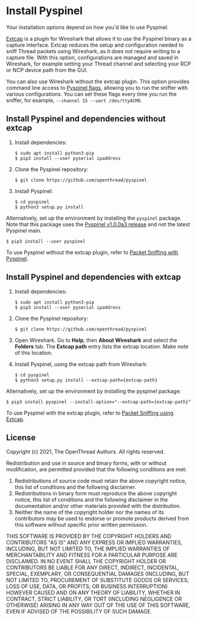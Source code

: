 # Install Pyspinel

Your installation options depend on how you'd like to use Pyspinel.

[Extcap](https://www.wireshark.org/docs/man-pages/extcap.html) is a plugin for Wireshark that allows
it to use the Pyspinel binary as a capture interface. Extcap reduces the setup
and configuration needed to sniff Thread packets using Wireshark, as it does not
require writing to a capture file. With this option, configurations are managed and
saved in Wireshark, for example setting your Thread channel and selecting your RCP
or NCP device path from the GUI.

You can also use Wireshark without the extcap plugin. This option provides
command line access to [Pyspinel flags](https://github.com/openthread/pyspinel/tree/master/SNIFFER.md), allowing you to run the sniffer with
various configurations. You can set these flags every time you run the sniffer,
for example, `--channel 15 --uart /dev/ttyACM0`.

## Install Pyspinel and dependencies without extcap

1.  Install dependencies:

        $ sudo apt install python3-pip
        $ pip3 install --user pyserial ipaddress

1.  Clone the Pyspinel repository:

        $ git clone https://github.com/openthread/pyspinel

1.  Install Pyspinel:
    ```
    $ cd pyspinel
    $ python3 setup.py install
    ```

Alternatively, set up the environment by installing the `pyspinel` package. Note
that this package uses the [Pyspinel v1.0.0a3 release](https://github.com/openthread/pyspinel/releases/tag/v1.0.0a3) and not
the latest Pyspinel main.

```
$ pip3 install --user pyspinel
```

To use Pyspinel without the extcap plugin, refer to [Packet Sniffing with Pyspinel](sniffer.md).

## Install Pyspinel and dependencies with extcap

1.  Install dependencies:

        $ sudo apt install python3-pip
        $ pip3 install --user pyserial ipaddress

1.  Clone the Pyspinel repository:

        $ git clone https://github.com/openthread/pyspinel

1.  Open Wireshark. Go to **Help**, then **About Wireshark** and select the
    **Folders** tab. The **Extcap path** entry lists the extcap location. Make
    note of this location.
1.  Install Pyspinel, using the extcap path from Wireshark:
    ```
    $ cd pyspinel
    $ python3 setup.py install --extcap-path={extcap-path}
    ```

Alternatively, set up the environment by installing the pyspinel package:

```
$ pip3 install pyspinel --install-option="--extcap-path={extcap-path}"
```

To use Pyspinel with the extcap plugin, refer to [Packet Sniffing using Extcap](sniffer-extcap.md).

## License

Copyright (c) 2021, The OpenThread Authors.
All rights reserved.

Redistribution and use in source and binary forms, with or without
modification, are permitted provided that the following conditions are met:
1. Redistributions of source code must retain the above copyright
   notice, this list of conditions and the following disclaimer.
2. Redistributions in binary form must reproduce the above copyright
   notice, this list of conditions and the following disclaimer in the
   documentation and/or other materials provided with the distribution.
3. Neither the name of the copyright holder nor the
   names of its contributors may be used to endorse or promote products
   derived from this software without specific prior written permission.

THIS SOFTWARE IS PROVIDED BY THE COPYRIGHT HOLDERS AND CONTRIBUTORS "AS IS"
AND ANY EXPRESS OR IMPLIED WARRANTIES, INCLUDING, BUT NOT LIMITED TO, THE
IMPLIED WARRANTIES OF MERCHANTABILITY AND FITNESS FOR A PARTICULAR PURPOSE
ARE DISCLAIMED. IN NO EVENT SHALL THE COPYRIGHT HOLDER OR CONTRIBUTORS BE
LIABLE FOR ANY DIRECT, INDIRECT, INCIDENTAL, SPECIAL, EXEMPLARY, OR
CONSEQUENTIAL DAMAGES (INCLUDING, BUT NOT LIMITED TO, PROCUREMENT OF
SUBSTITUTE GOODS OR SERVICES; LOSS OF USE, DATA, OR PROFITS; OR BUSINESS
INTERRUPTION) HOWEVER CAUSED AND ON ANY THEORY OF LIABILITY, WHETHER IN
CONTRACT, STRICT LIABILITY, OR TORT (INCLUDING NEGLIGENCE OR OTHERWISE)
ARISING IN ANY WAY OUT OF THE USE OF THIS SOFTWARE, EVEN IF ADVISED OF THE
POSSIBILITY OF SUCH DAMAGE.
